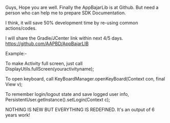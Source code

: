 Guys,
Hope you are well. Finally the AppBajarLib is at Github. But need a person who can help me to prepare SDK Documentation.

I think, it will save 50% development time by re-using common actions/codes.


I will share the Gradle/JCenter link within next 4/5 days.
https://github.com/AAPBD/AppBajarLIB


Example:-

To make Activity full screen, just call
DisplayUtils.fullScreen(youractivityname);


To open keyboard, call
KeyBoardManager.openKeyBoard(Context con, final View v);


To remember login/logout state and save logged user info,
PersistentUser.getInstance().setLogin(Context c);


NOTHING IS NEW BUT EVERYTHING IS REDEFINED. It's an output of 6 years work!
